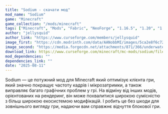 ```yaml
---
title: "Sodium - скачати мод"
mod_name: "Sodium"
game: "Minecraft"
game_collection: "/mods/minecraft"
tags: ["Minecraft", "Mods", "Fabric", "NeoForge", "1.16.5", "1.20", "1.20.1", "1.20.2", "1.21.1", "1.21.5", "1.21.7"]
author: "jellysquid"
author_link: "https://www.curseforge.com/members/jellysquid"
image_first: "https://cdn.modrinth.com/data/AANobbMI/images/5ca2e8f6c72f3d543dd3dc95b706964c5678d80e.png"
image_second: "https://media.forgecdn.net/attachments/871/366/underwater-lighting.webp"
download_link: https://www.curseforge.com/minecraft/mc-mods/sodium/files/all?page=1&amp;pageSize=20"
mod_dependencies: ""
dependencies_link: ""
date: "2025-08-11"
---
```


Sodium — це потужний мод для Minecraft який оптимізує клієнта гри, який значно покращує частоту кадрів і мікрозатримки, а також виправляє багато графічних проблем у грі.
На відміну від інших модів, орієнтованих на рендеринг, він може похвалитися широкою сумісністю з більш широкою екосистемою модифікацій. І робить це без шкоди для зовнішнього вигляду гри, надаючи вам справжнє відчуття блокової гри.

